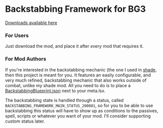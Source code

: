 # Backstabbing Framework for BG3

[Downloads available here](https:)

### For Users

Just download the mod, and place it after _every_ mod that requires it.

### For Mod Authors

If you're interested in the backstabbing mechanic (the one I used in [shade](https://www.nexusmods.com/baldursgate3/mods/10781?tab=description), then this project is meant for you. It features an easily configurable, and very much refined, backstabbing mechanic that also works outside of combat, unlike my shade mod. All you need to do is to place a [BackstabbingBlueprint.json](https://github.com/Lunisole/BackstabbingFramework/blob/main/Mods/BackstabbingFramework/BackstabbingBlueprint-Example.json) next to your meta.lsx.

The backstabbing state is handled through a status, called ```BACKSTABBING_FRAMEWORK_MAIN_STATUS_200001```, so for you to be able to use backstabbing this status will have to show up as conditions to the passives, spell, scripts or whatever you want of your mod. I'll consider supporting custom status later.
